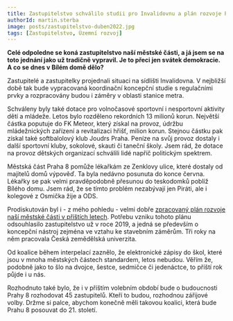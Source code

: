 ```yaml
---
title: Zastupitelstvo schválilo studii pro Invalidovnu a plán rozvoje Prahy 8
authorId: martin.sterba
image: posts/zastupitelstvo-duben2022.jpg
tags: [Zastupitelstvo, Územní rozvoj]
---
```


**Celé odpoledne se koná zastupitelstvo naší městské části, a já jsem se na toto jednání jako už tradičně vypravil. Je to přeci jen svátek demokracie. A co se dnes v Bílém domě dělo?**

Zastupitelé a zastupitelky projednali situaci na sídlišti Invalidovna. V nejbližší době tak bude vypracovaná koordinační koncepční studie s regulačními prvky a rozpracovány budou i záměry v oblasti stanice metra. 

Schváleny byly také dotace pro volnočasové sportovní i nesportovní aktivity dětí a mládeže. Letos bylo rozděleno rekordních 13 milionů korun. Největší částka poputuje do FK Meteor, který získal na provoz, údržbu mládežnických zařízení a revitalizaci hřišť, milion korun. Stejnou částku pak získal také softbalolový klub Joudrs Praha. Peníze na svůj provoz dostaly i další sportovní kluby, sokolové, skauti či taneční školy. Jsem rád, že dotace na provoz dětských organizací schválili lidé napříč politickým spektrem.

Městská část Praha 8 pomůže lékařkám ze Zenklovy ulice, které dostaly od majitelů domů výpověď. Ta byla nedávno posunuta do konce června. Lékařky se pak velmi pravděpodobně přesunou do teskodomků poblíž Bílého domu. Jsem rád, že se tímto problém nezabývají jen Piráti, ale i kolegové z Osmička žije a ODS. 

Prodiskutován byl i - z mého pohledu - velmi dobře [zpracovaný plán rozvoje naší městské části v příštích letech](https://drive.google.com/file/d/1CEFd9XcOY_WywGbenMY__F2TfTvYLUms/view?usp=sharing). Potřebu vzniku tohoto plánu odsouhlasilo zastupitelstvo už v roce 2019, a jedná se především o koncepční nástroj zejména ve vztahu ke stavebním záměrům. Tři roky na něm pracovala Česká zemědělská univerzita. 

Od koalice během interpelací zaznělo, že elektronické zápisy do škol, které jsou v mnoha městských částech standardem, letos nebudou. Věřím že, podobně jako to šlo na dvojce, šestce, sedmičce či jedenáctce, to příští rok půjde i u nás. 

Rozhodnuto také bylo, že i v příštím volebním období bude o budoucnosti Prahy 8 rozhodovat 45 zastupitelů. Kteří to budou, rozhodnou zářijové volby. Držme si palce, abychom konečně měli takovou koalici, která bude Prahu 8 posouvat do 21. století.